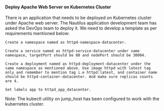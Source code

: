 #### Deploy Apache Web Server on Kubernetes Cluster

There is an application that needs to be deployed on Kubernetes cluster under Apache web server. The Nautilus application development team has asked the DevOps team to deploy it. We need to develop a template as per requirements mentioned below:

    Create a namespace named as httpd-namespace-datacenter.

    Create a service named as httpd-service-datacenter under same namespace, targetPort should be 80 and nodePort should be 30004.

    Create a deployment named as httpd-deployment-datacenter under the same namespace as mentioned above. Use image httpd with latest tag only and remember to mention tag i.e httpd:latest, and container name should be httpd-container-datacenter. And make sure replicas counts are 4.

    Set labels app to httpd_app_datacenter.

Note: The kubectl utility on jump_host has been configured to work with the kubernetes cluster.
